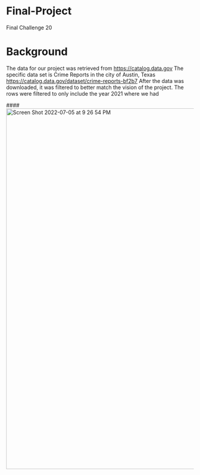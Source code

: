 # Final-Project
Final Challenge 20

# Background

The data for our project was retrieved from https://catalog.data.gov 
The specific data set is Crime Reports in the city of Austin, Texas https://catalog.data.gov/dataset/crime-reports-bf2b7
After the data was downloaded, it was filtered to better match the vision of the project. The rows were filtered to only include the year 2021 where we had 

####<img width="966" alt="Screen Shot 2022-07-05 at 9 26 54 PM" src="https://user-images.githubusercontent.com/99656224/177447841-45fcbcd2-6f48-419b-854e-2401cd2eda57.png">
